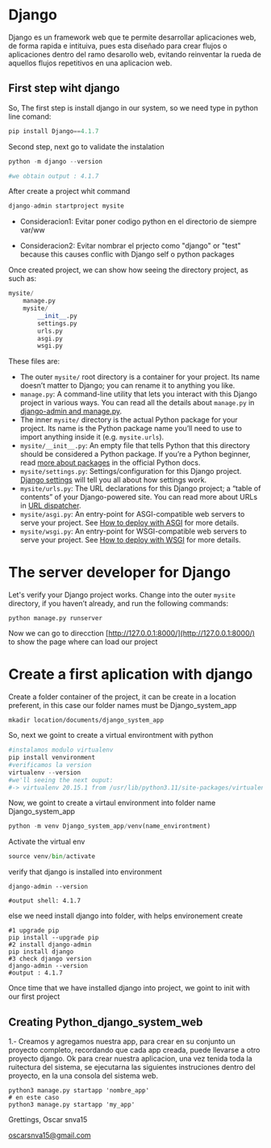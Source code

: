 # Django

Django es un framework web que te permite desarrollar aplicaciones web, de forma rapida e intituiva, pues esta diseñado para crear flujos o aplicaciones dentro del ramo desarollo web, evitando reinventar la rueda de aquellos flujos repetitivos en una aplicacion web.

## First step wiht django

So, The first step is install django in our system, so we need type in python line comand:

```python
pip install Django==4.1.7
```

Second step, next go to validate the instalation

```python
python -m django --version

#we obtain output : 4.1.7
```

After create a project whit command

```python
django-admin startproject mysite
```

- Consideracion1: Evitar poner codigo python en el directorio de siempre var/ww

- Consideracion2: Evitar nombrar el prjecto como "django" or "test" because this causes conflic with Django self o python packages

Once created project, we can show how seeing the directory project, as such as:

```python
mysite/
    manage.py
    mysite/
        __init__.py
        settings.py
        urls.py
        asgi.py
        wsgi.py
```

These files are:

- The outer `mysite/` root directory is a container for your project. Its
  name doesn’t matter to Django; you can rename it to anything you like.
- `manage.py`: A command-line utility that lets you interact with this
  Django project in various ways. You can read all the details about `manage.py` in [django-admin and manage.py](https://docs.djangoproject.com/en/4.1/ref/django-admin/).
- The inner `mysite/` directory is the actual Python package for your
  project. Its name is the Python package name you’ll need to use to import
  anything inside it (e.g. `mysite.urls`).
- `mysite/__init__.py`: An empty file that tells Python that this
  directory should be considered a Python package. If you’re a Python beginner,
  read [more about packages](https://docs.python.org/3/tutorial/modules.html#tut-packages "(in Python v3.11)") in the official Python docs.
- `mysite/settings.py`: Settings/configuration for this Django
  project. [Django settings](https://docs.djangoproject.com/en/4.1/topics/settings/) will tell you all about how settings
  work.
- `mysite/urls.py`: The URL declarations for this Django project; a
  “table of contents” of your Django-powered site. You can read more about
  URLs in [URL dispatcher](https://docs.djangoproject.com/en/4.1/topics/http/urls/).
- `mysite/asgi.py`: An entry-point for ASGI-compatible web servers to
  serve your project. See [How to deploy with ASGI](https://docs.djangoproject.com/en/4.1/howto/deployment/asgi/) for more details.
- `mysite/wsgi.py`: An entry-point for WSGI-compatible web servers to
  serve your project. See [How to deploy with WSGI](https://docs.djangoproject.com/en/4.1/howto/deployment/wsgi/) for more details.

# The server developer for Django

Let's verify your Django project works. Change into the outer `mysite` directory, if
you haven’t already, and run the following commands:

```shell
python manage.py runserver
```

Now we can go to direcction [http://127.0.0.1:8000/](http://127.0.0.1:8000/) to show the page where can load our project

# Create a first aplication with django

Create a folder container of the project, it can be create in a location preferent, in this case our folder names must be Django_system_app

```shell
mkadir location/documents/django_system_app
```

So, next we goint to create a virtual environtment with python

```python
#instalamos modulo virtualenv
pip install venvironment
#verificamos la version
virtualenv --version
#we'll seeing the next ouput:
#-> virtualenv 20.15.1 from /usr/lib/python3.11/site-packages/virtualenv/__init__.py
```

Now, we goint to create a virtaul environment into folder name Django_system_app

```python
python -m venv Django_system_app/venv(name_environtment)
```

Activate the virtual env

```python
source venv/bin/activate
```

verify that django is installed into environment

```shell
django-admin --version

#output shell: 4.1.7
```

else we need install django into folder, with helps environement create

```shell
#1 upgrade pip
pip install --upgrade pip
#2 install django-admin
pip install django
#3 check django version
django-admin --version
#output : 4.1.7
```

Once time that we have installed django into project, we goint to init with our first project

## Creating Python_django_system_web

1.- Creamos y agregamos nuestra app, para crear en su conjunto un proyecto completo, recordando que cada app creada, puede llevarse a otro proyecto django. Ok para crear nuestra aplicacion, una vez tenida toda la ruitectura del sistema, se ejecutarna las siguientes instruciones dentro del proyecto, en la una consola del sistema web.

```
python3 manage.py startapp 'nombre_app'
# en este caso
python3 manage.py startapp 'my_app'
```

 
Grettings, Oscar snva15

[oscarsnva15@gmail.com](mailto:oscarsnva15@gmail.com)
